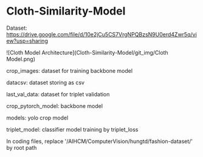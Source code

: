 # Cloth-Similarity-Model

Dataset: https://drive.google.com/file/d/10e2jCu5CS7VrgNPQBzsN9U0erd4Zwr5q/view?usp=sharing

![Cloth Model Architecture](Cloth-Similarity-Model/git_img/Cloth Model.png)

crop_images: dataset for training backbone model

datacsv: dataset storing as csv

last_val_data: dataset for triplet validation

crop_pytorch_model: backbone model

models: yolo crop model

triplet_model: classifier model training by triplet_loss



In coding files, replace '/AIHCM/ComputerVision/hungtd/fashion-dataset/' by root path
